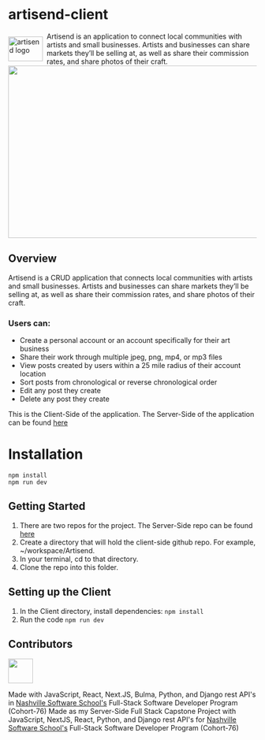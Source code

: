 # artisend-client
<div style="display: flex; align-items: center;">
  <img src="https://ik.imagekit.io/b0xq0alh4/Artisend/logo-light.png?updatedAt=1756248712592)" alt="artisend logo" width="70" height="50" style="margin-right: 8px;">
  <span>Artisend is an application to connect local communities with artists and small businesses. Artists and businesses can share markets they’ll be selling at, as well as share their commission rates, and share photos of their craft. 
</span>
</div>

<div style="display: flex; align-items: center;">
<img src="https://ik.imagekit.io/b0xq0alh4/Artisend/header-gif.gif?updatedAt=1756248501949" height="350" width="550">
</div>

## Overview
 <div style="display: flex; align-items: center;">
  <span> Artisend is a CRUD application that connects local communities with artists and small businesses. Artists and businesses can share markets they’ll be selling at, as well as share their commission rates, and share photos of their craft. 
</span>
</div>


### Users can:
* Create a personal account or an account specifically for their art business
* Share their work through multiple jpeg, png, mp4, or mp3 files
* View posts created by users within a 25 mile radius of their account location
* Sort posts from chronological or reverse chronological order
* Edit any post they create
* Delete any post they create 


This is the Client-Side of the application. The Server-Side of the application can be found [here](https://github.com/britttttt/artisend-api)

# Installation
```
npm install
npm run dev
```

## Getting Started
1. There are two repos for the project. The Server-Side repo can be found [here](https://github.com/britttttt/artisend-api)
2. Create a directory that will hold the client-side github repo. For example, ~/workspace/Artisend.
3. In your terminal, cd to that directory.
4. Clone the repo into this folder.

## Setting up the Client
1. In the Client directory, install dependencies: `npm install`
2. Run the code `npm run dev`


## Contributors
<a href="https://github.com/britttttt">
  <img src="https://avatars.githubusercontent.com/u/51220225?v=4" height="50" width="50">
</a>

Made with JavaScript, React, Next.JS, Bulma, Python, and Django rest API's in [Nashville Software School's](https://nashvillesoftwareschool.com/) Full-Stack Software Developer Program (Cohort-76)
Made as my Server-Side Full Stack Capstone Project with JavaScript, NextJS, React, Python, and Django rest API's for [Nashville Software School's](https://nashvillesoftwareschool.com/) Full-Stack Software Developer Program (Cohort-76)



